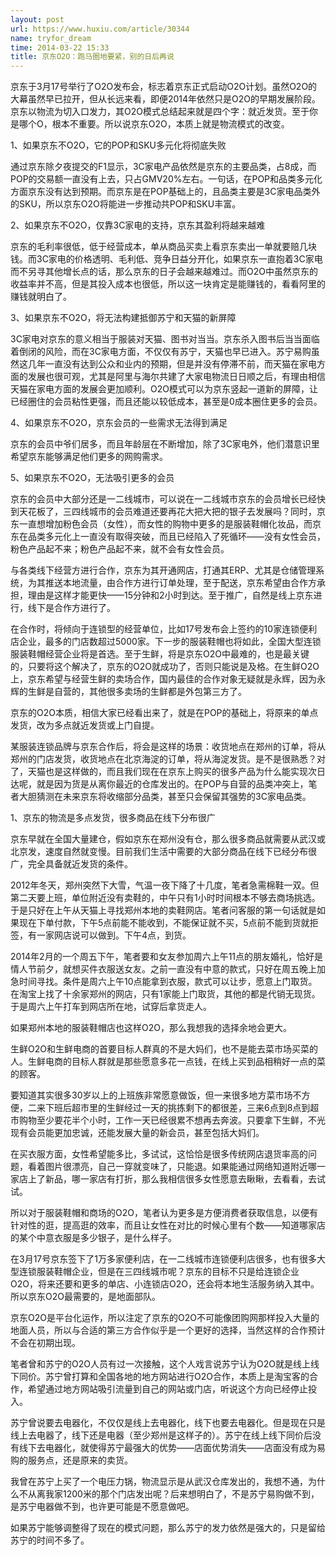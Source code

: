 ```yaml
---
layout: post
url: https://www.huxiu.com/article/30344
name: tryfor_dream
time: 2014-03-22 15:33
title: 京东O2O：跑马圈地要紧，别的日后再说
---
```

京东于3月17号举行了O2O发布会，标志着京东正式启动O2O计划。虽然O2O的大幕虽然早已拉开，但从长远来看，即便2014年依然只是O2O的早期发展阶段。京东以物流为切入口发力，其O2O模式总结起来就是四个字：就近发货。至于你是哪个O，根本不重要。所以说京东O2O，本质上就是物流模式的改变。

1、如果京东不O2O，它的POP和SKU多元化将彻底失败

通过京东除夕夜提交的F1显示，3C家电产品依然是京东的主要品类，占8成，而POP的交易额一直没有上去，只占GMV20%左右。一句话，在POP和品类多元化方面京东没有达到预期。而京东是在POP基础上的，且品类主要是3C家电品类外的SKU，所以京东O2O将能进一步推动共POP和SKU丰富。

2、如果京东不O2O，仅靠3C家电的支持，京东其盈利将越来越难

京东的毛利率很低，低于经营成本，单从商品买卖上看京东卖出一单就要赔几块钱。而3C家电的价格透明、毛利低、竞争日益分开化，如果京东一直抱着3C家电而不另寻其他增长点的话，那么京东的日子会越来越难过。而O2O中虽然京东的收益率并不高，但是其投入成本也很低，所以这一块肯定是能赚钱的，看看阿里的赚钱就明白了。

3、如果京东不O2O，将无法构建抵御苏宁和天猫的新屏障

3C家电对京东的意义相当于服装对天猫、图书对当当。京东杀入图书后当当面临着倒闭的风险，而在3C家电方面，不仅仅有苏宁，天猫也早已进入。苏宁易购虽然这几年一直没有达到公众和业内的预期，但是并没有停滞不前，而天猫在家电方面的发展也很可观，尤其是阿里与海尔共建了大家电物流日日顺之后，有理由相信天猫在家电方面的发展会更加顺利。O2O模式可以为京东竖起一道新的屏障，让已经圈住的会员粘性更强，而且还能以较低成本，甚至是0成本圈住更多的会员。

4、如果京东不O2O，京东会员的一些需求无法得到满足

京东的会员中爷们居多，而且年龄层在不断增加，除了3C家电外，他们潜意识里希望京东能够满足他们更多的网购需求。

5、如果京东不O2O，无法吸引更多的会员

京东的会员中大部分还是一二线城市，可以说在一二线城市京东的会员增长已经快到天花板了，三四线城市的会员难道还要再花大把大把的银子去发展吗？同时，京东一直想增加粉色会员（女性），而女性的购物中更多的是服装鞋帽化妆品，而京东在品类多元化上一直没有取得突破，而且已经陷入了死循环——没有女性会员，粉色产品起不来；粉色产品起不来，就不会有女性会员。

与各类线下经营方进行合作，京东为其开通网店，打通其ERP、尤其是仓储管理系统，为其推送本地流量，由合作方进行订单处理，至于配送，京东希望由合作方承担，理由是这样才能更快——15分钟和2小时到达。至于推广，自然是线上京东进行，线下是合作方进行了。

在合作时，将倾向于连锁型的经营单位，比如17号发布会上签约的10家连锁便利店企业，最多的门店数超过5000家。下一步的服装鞋帽也将如此，全国大型连锁服装鞋帽经营企业将是首选。至于生鲜，将是京东O2O中最难的，也是最关键的，只要将这个解决了，京东的O2O就成功了，否则只能说是及格。在生鲜O2O上，京东希望与经营生鲜的卖场合作，国内最佳的合作对象无疑就是永辉，因为永辉的生鲜是自营的，其他很多卖场的生鲜都是外包第三方了。

京东的O2O本质，相信大家已经看出来了，就是在POP的基础上，将原来的单点发货，改为多点就近发货或上门自提。

某服装连锁品牌与京东合作后，将会是这样的场景：收货地点在郑州的订单，将从郑州的门店发货，收货地点在北京海淀的订单，将从海淀发货。是不是很熟悉？对了，天猫也是这样做的，而且我们现在在京东上购买的很多产品为什么能实现次日达呢，就是因为货是从离你最近的仓库发出的。在POP与自营的品类冲突上，笔者大胆猜测在未来京东将收缩部分品类，甚至只会保留其强势的3C家电品类。

1、京东的物流是多点发货，很多商品在线下分布很广

京东早就在全国大量建仓，假如京东在郑州没有仓，那么很多商品就需要从武汉或北京发，速度自然就变慢。目前我们生活中需要的大部分商品在线下已经分布很广，完全具备就近发货的条件。

2012年冬天，郑州突然下大雪，气温一夜下降了十几度，笔者急需棉鞋一双。但第二天要上班，单位附近没有卖鞋的，中午只有1小时时间根本不够去商场挑选。于是只好在上午从天猫上寻找郑州本地的卖鞋网店。笔者问客服的第一句话就是如果现在下单付款，下午5点前能不能收到，不能保证就不买，5点前不能到货就拒签，有一家网店说可以做到。下午4点，到货。

2014年2月的一个周五下午，笔者要和女友参加周六上午11点的朋友婚礼，恰好是情人节前夕，就想买件衣服送女友。之前一直没有中意的款式，只好在周五晚上加急时间寻找。条件是周六上午10点能拿到衣服，款式可以让步，愿意上门取货。在淘宝上找了十余家郑州的网店，只有1家能上门取货，其他的都是代销无现货。于是周六上午打车到网店所在地，试穿后拿货走人。

如果郑州本地的服装鞋帽店也这样O2O，那么我想我的选择余地会更大。

生鲜O2O和生鲜电商的首要目标人群真的不是大妈们，也不是能去菜市场买菜的人。生鲜电商的目标人群就是那些愿意多花一点钱，在线上买到品相稍好一点的菜的顾客。

要知道其实很多30岁以上的上班族非常愿意做饭，但一来很多地方菜市场不方便，二来下班后超市里的生鲜经过一天的挑拣剩下的都很差，三来6点到8点到超市购物至少要花半个小时，工作一天已经很累不想再去奔波。只要拿下生鲜，不光现有会员能更加忠诚，还能发展大量的新会员，甚至包括大妈们。

在买衣服方面，女性希望能多比，多试试，这恰恰是很多传统网店退货率高的问题，看着图片很漂亮，自己一穿就变味了，只能退。如果能通过网络知道附近哪一家店上了新品，哪一家店有打折，那么我相信很多女性愿意去瞅瞅，去看看，去试试。

所以对于服装鞋帽和商场的O2O，笔者认为更多是方便消费者获取信息，以便有针对性的逛，提高逛的效率，而且让女性在对比的时候心里有个数——知道哪家店的某个中意衣服是多少银子，是什么样子。

在3月17号京东签下了1万多家便利店，在一二线城市连锁便利店很多，也有很多大型连锁服装鞋帽企业，但是在三四线城市呢？京东的目标不只是给连锁企业O2O，将来还要和更多的单店、小连锁店O2O，还会将本地生活服务纳入其中。所以京东O2O最需要的，是地面部队。

京东O2O是平台化运作，所以注定了京东的O2O不可能像团购网那样投入大量的地面人员，所以与合适的第三方合作似乎是一个更好的选择，当然这样的合作预计不会在初期出现。

笔者曾和苏宁的O2O人员有过一次接触，这个人戏言说苏宁认为O2O就是线上线下同价。苏宁曾打算和全国各地的地方网站进行O2O合作，本质上是淘宝客的合作，希望通过地方网站吸引流量到自己的网站或门店，听说这个方向已经停止投入。

苏宁曾说要去电器化，不仅仅是线上去电器化，线下也要去电器化。但是现在只是线上去电器了，线下还是电器（至少郑州是这样子的）。苏宁在线上线下同价后没有线下去电器化，就使得苏宁最强大的优势——店面优势消失——店面没有成为易购的服务点，还是原来的卖货。

我曾在苏宁上买了一个电压力锅，物流显示是从武汉仓库发出的，我想不通，为什么不从离我家1200米的那个门店发出呢？后来想明白了，不是苏宁易购做不到，是苏宁电器做不到，也许更可能是不愿意做吧。

如果苏宁能够调整得了现在的模式问题，那么苏宁的发力依然是强大的，只是留给苏宁的时间不多了。

